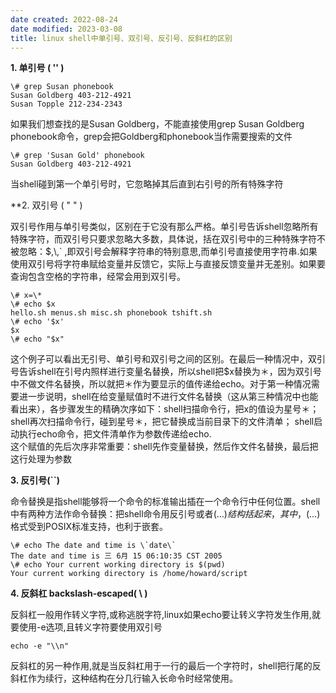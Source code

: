 ```yaml
---
date created: 2022-08-24
date modified: 2023-03-08
title: linux shell中单引号、双引号、反引号、反斜杠的区别
---
```


**1\. 单引号 ( '' )**

```
\# grep Susan phonebook  
Susan Goldberg 403-212-4921  
Susan Topple 212-234-2343  
```

如果我们想查找的是Susan Goldberg，不能直接使用grep Susan Goldberg phonebook命令，grep会把Goldberg和phonebook当作需要搜索的文件  

```
\# grep 'Susan Gold' phonebook  
Susan Goldberg 403-212-4921  
```

当shell碰到第一个单引号时，它忽略掉其后直到右引号的所有特殊字符

**2\. 双引号 ( " " )  

双引号作用与单引号类似，区别在于它没有那么严格。单引号告诉shell忽略所有特殊字符，而双引号只要求忽略大多数，具体说，括在双引号中的三种特殊字符不被忽略：$,\\,\` ,即双引号会解释字符串的特别意思,而单引号直接使用字符串.如果使用双引号将字符串赋给变量并反馈它，实际上与直接反馈变量并无差别。如果要查询包含空格的字符串，经常会用到双引号。

```
\# x=\*  
\# echo $x  
hello.sh menus.sh misc.sh phonebook tshift.sh  
\# echo '$x'  
$x  
\# echo "$x"  
```

这个例子可以看出无引号、单引号和双引号之间的区别。在最后一种情况中，双引号告诉shell在引号内照样进行变量名替换，所以shell把$x替换为＊，因为双引号中不做文件名替换，所以就把＊作为要显示的值传递给echo。对于第一种情况需要进一步说明，shell在给变量赋值时不进行文件名替换（这从第三种情况中也能看出来），各步骤发生的精确次序如下：shell扫描命令行，把x的值设为星号＊；
shell再次扫描命令行，碰到星号＊，把它替换成当前目录下的文件清单；
shell启动执行echo命令，把文件清单作为参数传递给echo.  
这个赋值的先后次序非常重要：shell先作变量替换，然后作文件名替换，最后把这行处理为参数

**3\. 反引号(\`\`)**

命令替换是指shell能够将一个命令的标准输出插在一个命令行中任何位置。shell中有两种方法作命令替换：把shell命令用反引号或者$(…)结构括起来，其中，$(…)格式受到POSIX标准支持，也利于嵌套。

```
\# echo The date and time is \`date\`  
The date and time is 三 6月 15 06:10:35 CST 2005  
\# echo Your current working directory is $(pwd)  
Your current working directory is /home/howard/script
```

**4\. 反斜杠 backslash-escaped( \\ )**

反斜杠一般用作转义字符,或称逃脱字符,linux如果echo要让转义字符发生作用,就要使用-e选项,且转义字符要使用双引号

```
echo -e "\\n"
```

反斜杠的另一种作用,就是当反斜杠用于一行的最后一个字符时，shell把行尾的反斜杠作为续行，这种结构在分几行输入长命令时经常使用。
